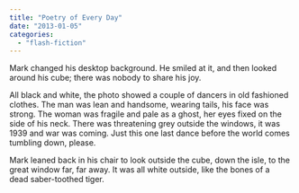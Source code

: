 ```yaml
---
title: "Poetry of Every Day"
date: "2013-01-05"
categories: 
  - "flash-fiction"
---
```


Mark changed his desktop background. He smiled at it, and then looked around his cube; there was nobody to share his joy.

All black and white, the photo showed a couple of dancers in old fashioned clothes. The man was lean and handsome, wearing tails, his face was strong. The woman was fragile and pale as a ghost, her eyes fixed on the side of his neck. There was threatening grey outside the windows, it was 1939 and war was coming. Just this one last dance before the world comes tumbling down, please.

Mark leaned back in his chair to look outside the cube, down the isle, to the great window far, far away. It was all white outside, like the bones of a dead saber-toothed tiger.
